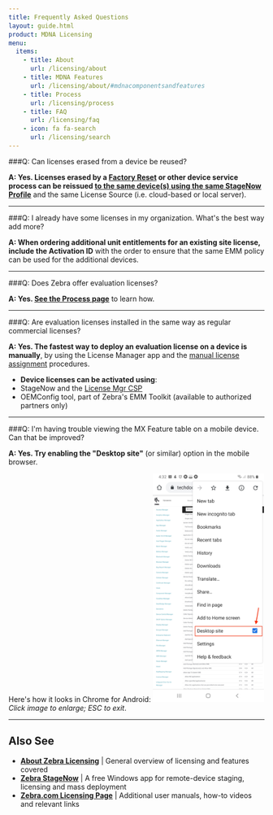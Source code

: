 ```yaml
---
title: Frequently Asked Questions
layout: guide.html
product: MDNA Licensing
menu:
  items:
    - title: About
      url: /licensing/about
    - title: MDNA Features
      url: /licensing/about/#mdnacomponentsandfeatures
    - title: Process
      url: /licensing/process
    - title: FAQ
      url: /licensing/faq
    - icon: fa fa-search
      url: /licensing/search
---
```


###Q: Can licenses erased from a device be reused?

**A: Yes. Licenses erased by a [Factory Reset](/mx/powermgr/#enterprisereset) or other device service process can be reissued <u>to the same device(s) using the same StageNow Profile</u>** and the same License Source (i.e. cloud-based or local server). 

-----

###Q: I already have some licenses in my organization. What's the best way add more?  


**A: When ordering additional unit entitlements for an existing site license, include the Activation ID** with the order to ensure that the same EMM policy can be used for the additional devices.

-----

###Q: Does Zebra offer evaluation licenses? 

**A: Yes. [See the Process page](../process/#evaluationlicense)** to learn how.  

-----

###Q: Are evaluation licenses installed in the same way as regular commercial licenses? 

**A: Yes. The fastest way to deploy an evaluation license on a device is manually**, by using the License Manager app and the [manual license assignment](../process/#iiimanuallyassignlicense) procedures.

* **Device licenses can be activated using**: 
 * StageNow and the [License Mgr CSP](https://techdocs.zebra.com/stagenow/latest/csp/license)
 * OEMConfig tool, part of Zebra's EMM Toolkit (available to authorized partners only)

-----

###Q: I'm having trouble viewing the MX Feature table on a mobile device. Can that be improved? 

**A: Yes. Try enabling the "Desktop site"** (or similar) option in the mobile browser. 

Here's how it looks in Chrome for Android: 
<img alt="image" style="height:450px" src="view desktop checkbox in chrome.jpg"/>
_Click image to enlarge; ESC to exit_. 
<br>

-----

## Also See

* **[About Zebra Licensing](../faq)** | General overview of licensing and features covered 
* **[Zebra StageNow](/stagenow)** | A free Windows app for remote-device staging, licensing and mass deployment 
* **[Zebra.com Licensing Page](https://www.zebra.com/us/en/support-downloads/software-licensing.html)** | Additional user manuals, how-to videos and relevant links
